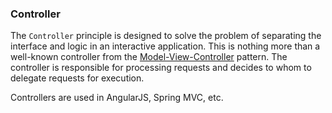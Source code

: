 ### Controller
The `Controller` principle is designed to solve the problem of separating the interface and logic in an interactive application.
This is nothing more than a well-known controller from the [Model-View-Controller](https://en.wikipedia.org/wiki/Model–view–controller) pattern. 
The controller is responsible for processing requests and decides to whom to delegate requests for execution.

Controllers are used in AngularJS, Spring MVC, etc.
